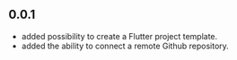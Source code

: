 ## 0.0.1
- added possibility to create a Flutter project template.
- added the ability to connect a remote Github repository.


